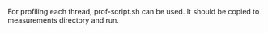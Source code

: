 For profiling each thread, prof-script.sh can be used. It should be copied to measurements directory and run.
